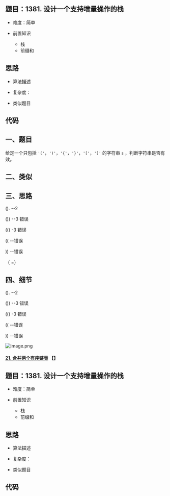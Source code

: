 



## 题目：1381. 设计一个支持增量操作的栈

- 难度：简单

- 前置知识
  - 栈
  - 前缀和

## 思路

- 算法描述

- 复杂度：
- 类似题目



## 代码





## 一、题目

给定一个只包括 `'('`，`')'`，`'{'`，`'}'`，`'['`，`']'` 的字符串 `s` ，判断字符串是否有效。



## 二、类似

## 三、思路



 (). --2

()) --3  错误

(() -3  错误

(( --错误

)) --错误

（ =）





## 四、细节

 (). --2

()) --3  错误

(() -3  错误

(( --错误

)) --错误

![image.png](https://i.loli.net/2021/09/10/hjPdxWRvkiKeTGO.png)







#### [21. 合并两个有序链表](https://leetcode-cn.com/problems/merge-two-sorted-lists/) 【】







## 

## 题目：1381. 设计一个支持增量操作的栈

- 难度：简单

- 前置知识
  - 栈
  - 前缀和

## 思路

- 算法描述

- 复杂度：
- 类似题目

## 代码

## 










